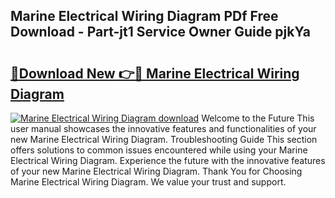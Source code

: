 ## Marine Electrical Wiring Diagram PDf Free Download - Part-jt1 Service Owner Guide pjkYa

# <h2><a href="http://dfkraog.blite.top/?on=Marine+Electrical+Wiring+Diagram">🔗Download New 👉🔴 Marine Electrical Wiring Diagram</a></h2>

[![Marine Electrical Wiring Diagram download](https://i.imgur.com/lujVjoI.png)](http://dfkraog.blite.top/?on=Marine+Electrical+Wiring+Diagram)
Welcome to the Future This user manual showcases the innovative features and functionalities of your new Marine Electrical Wiring Diagram. Troubleshooting Guide This section offers solutions to common issues encountered while using your Marine Electrical Wiring Diagram. Experience the future with the innovative features of your new Marine Electrical Wiring Diagram. Thank You for Choosing Marine Electrical Wiring Diagram. We value your trust and support.
